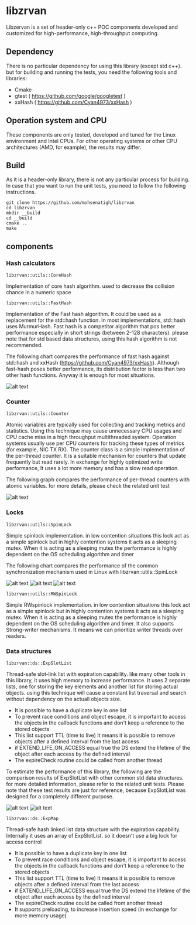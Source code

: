 # libzrvan
Libzervan is a set of header-only c++ POC components developed and customized for high-performance, high-throughput computing. 

## Dependency
There is no particular dependency for using this library (except std c++). but for building and running the tests, you need the following tools and libraries:
- Cmake
- gtest ( https://github.com/google/googletest )
- xxHash ( https://github.com/Cyan4973/xxHash )

## Operation system and CPU

These components are only tested, developed and tuned for the Linux environment and Intel CPUs. For other operating systems or other CPU architectures (AMD, for example), the results may differ.

## Build 
As it is a header-only library, there is not any particular process for building. In case that you want to run the unit tests, you need to follow the following instructions.

    git clone https://github.com/mohsenatigh/libzrvan
    cd libzrvan
    mkdir __build
    cd __build
    cmake ..
    make 

## components 

### Hash calculators

    libzrvan::utils::CoreHash

Implementation of core hash algorithm. used to decrease the collision chance in a numeric space
	
    libzrvan::utils::FastHash

Implementation of the Fast hash algorithm. It could be used as a replacement for the std::hash function. In most implementations, std::hash uses MurmurHash. Fast hash is a competitor algorithm that pos better performance especially in short strings (between 2-128 characters). please note that for std based data structures, using this hash algorithm is not recommended.

The following chart compares the performance of fast hash against std::hash and xxHash (https://github.com/Cyan4973/xxHash). Although fast-hash poses better performance, its distribution factor is less than two other hash functions. Anyway it is enough for most situations. 

![alt text](https://github.com/mohsenatigh/libzrvan/blob/main/charts/FastHash.png)

### Counter

    libzrvan::utils::Counter

Atomic variables are typically used for collecting and tracking metrics and statistics. Using this technique may cause unnecessary CPU usages and CPU cache miss in a high throughput multithreaded system.
Operation systems usually use per CPU counters for tracking these types of metrics  (for example, NIC TX RX). The counter class is a simple implementation of the per-thread counter. It is a suitable mechanism for counters that update frequently but read rarely. In exchange for highly optimized write performance, It uses a lot more memory and has a slow read operation.

The following graph compares the performance of per-thread counters with atomic variables. for more details, please check the related unit test     

![alt text](https://github.com/mohsenatigh/libzrvan/blob/main/charts/Counter.png)

### Locks

    libzrvan::utils::SpinLock

Simple spinlock implementation. in low contention situations this lock act as a simple spinlock but in highly contention systems it acts as a sleeping mutex. When it is acting as a sleeping mutex the performance is highly dependent on the OS scheduling algorithm and timer

The following chart compares the performance of the common synchronization mechanism used in Linux with libzrvan::utils::SpinLock

![alt text](https://github.com/mohsenatigh/libzrvan/blob/main/charts/Lock.png)
![alt text](https://github.com/mohsenatigh/libzrvan/blob/main/charts/LockLow.png)
![alt text](https://github.com/mohsenatigh/libzrvan/blob/main/charts/LockNo.png)

    libzrvan::utils::RWSpinLock

Simple RWspinlock implementation. in low contention situations this lock act as a simple spinlock but in highly contention
systems it acts as a sleeping mutex. When it is acting as a sleeping mutex the performance is highly dependent on the OS scheduling algorithm and timer. It also
supports Strong-writer mechanisms. It means we can prioritize writer threads over readers.


### Data structures

    libzrvan::ds::ExpSlotList

Thread-safe slot-link list with expiration capability. like many other tools in
this library, it uses high memory to increase performance. It uses 2 separate lists,
one for storing the key elements and another list for storing actual objects. using this
technique will cause a constant list traversal and search without dependency on the
actuall objects size.

- It is possible to have a duplicate key in one list
- To prevent race conditions and object escape, it is important to access the objects in  the callback functions and don't keep a reference to the stored objects
- This list support TTL (time to live) It means it is possible to remove objects after a defined interval from the last access
- if EXTEND_LIFE_ON_ACCESS equal true the DS extend the lifetime of the object after each access by the defined interval
- The expireCheck routine could be called from another thread

To estimate the performance of this library, the following are the comparison results of ExpSlotList with other common std data structures. for more detailed information, please refer to the related unit tests. Please note that these test results are just for reference, because ExpSlotList was designed for a completely different purpose.

![alt text](https://github.com/mohsenatigh/libzrvan/blob/main/charts/ExpListInsert.png)
![alt text](https://github.com/mohsenatigh/libzrvan/blob/main/charts/ExpListSearch.png)

    libzrvan::ds::ExpMap

Thread-safe hash linked list data structure with the expiration capability. Internally it uses an array of ExpSlotList. so it doesn't use  a big lock for access control

- It is possible to have a duplicate key in one list
- To prevent race conditions and object escape, it is important to access the objects in  the callback functions and don't keep a reference to the stored objects
- This list support TTL (time to live) It means it is possible to remove objects after a defined interval from the last access
- if EXTEND_LIFE_ON_ACCESS equal true the DS extend the lifetime of the object after each access by the defined interval
- The expireCheck routine could be called from another thread
- It supports preloading, to increase insertion speed (in exchange for more memory usage)

